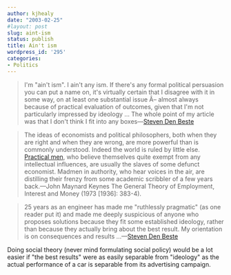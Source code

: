 ```yaml
---
author: kjhealy
date: "2003-02-25"
#layout: post
slug: aint-ism
status: publish
title: Ain't ism
wordpress_id: '295'
categories:
- Politics
---
```


> I'm "ain't ism". I ain't any ism. If there's any formal political persuasion you can put a name on, it's virtually certain that I disagree with it in some way, on at least one substantial issue Â– almost always because of practical evaluation of outcomes, given that I'm not particularly impressed by ideology … The whole point of my article was that I don't think I fit into any boxes—[Steven Den Beste](http://denbeste.nu/cd_log_entries/2003/02/ImnotLibertarian.shtml)

> The ideas of economists and political philosophers, both when they are right and when they are wrong, are more powerful than is commonly understood. Indeed the world is ruled by little else. [Practical men](http://www.denbeste.nu/cd_log_entries/2003/02/ImnotLibertarian.shtml), who believe themselves quite exempt from any intellectual influences, are usually the slaves of some defunct economist. Madmen in authority, who hear voices in the air, are distilling their frenzy from some academic scribbler of a few years back.—John Maynard Keynes The General Theory of Employment, Interest and Money (1973 [1936]: 383-4).

> 25 years as an engineer has made me "ruthlessly pragmatic" (as one reader put it) and made me deeply suspicious of anyone who proposes solutions because they fit some established ideology, rather than because they actually bring about the best result. My orientation is on consequences and results …—[Steven Den Beste](http://denbeste.nu/cd_log_entries/2003/02/ImnotLibertarian.shtml)

Doing social theory (never mind formulating social policy) would be a lot easier if "the best results" were as easily separable from "ideology" as the actual performance of a car is separable from its advertising campaign.

